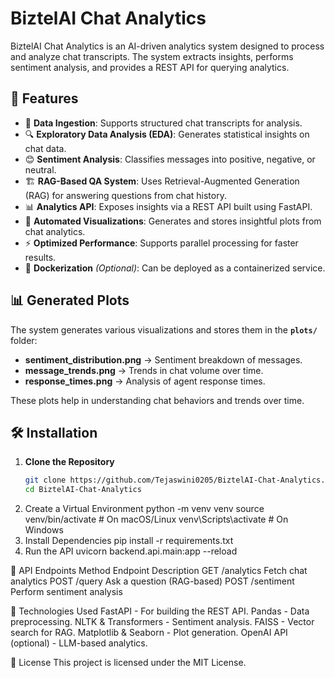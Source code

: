  # BiztelAI Chat Analytics

BiztelAI Chat Analytics is an AI-driven analytics system designed to process and analyze chat transcripts. The system extracts insights, performs sentiment analysis, and provides a REST API for querying analytics.

## 🚀 Features
- 📂 **Data Ingestion**: Supports structured chat transcripts for analysis.
- 🔍 **Exploratory Data Analysis (EDA)**: Generates statistical insights on chat data.
- 😊 **Sentiment Analysis**: Classifies messages into positive, negative, or neutral.
- 🏗️ **RAG-Based QA System**: Uses Retrieval-Augmented Generation (RAG) for answering questions from chat history.
- 📊 **Analytics API**: Exposes insights via a REST API built using FastAPI.
- 📸 **Automated Visualizations**: Generates and stores insightful plots from chat analytics.
- ⚡ **Optimized Performance**: Supports parallel processing for faster results.
- 🐳 **Dockerization** *(Optional)*: Can be deployed as a containerized service.


## 📊 Generated Plots
The system generates various visualizations and stores them in the **`plots/`** folder:
- **sentiment_distribution.png** → Sentiment breakdown of messages.
- **message_trends.png** → Trends in chat volume over time.
- **response_times.png** → Analysis of agent response times.

These plots help in understanding chat behaviors and trends over time.

## 🛠️ Installation
1. **Clone the Repository**
   ```sh
   git clone https://github.com/Tejaswini0205/BiztelAI-Chat-Analytics.git
   cd BiztelAI-Chat-Analytics
2. Create a Virtual Environment
python -m venv venv
source venv/bin/activate  # On macOS/Linux
venv\Scripts\activate  # On Windows
3. Install Dependencies
pip install -r requirements.txt
4. Run the API
uvicorn backend.api.main:app --reload

📡 API Endpoints
Method	Endpoint	Description
GET	/analytics	Fetch chat analytics
POST	/query	Ask a question (RAG-based)
POST	/sentiment	Perform sentiment analysis

🤖 Technologies Used
FastAPI - For building the REST API.
Pandas - Data preprocessing.
NLTK & Transformers - Sentiment analysis.
FAISS - Vector search for RAG.
Matplotlib & Seaborn - Plot generation.
OpenAI API (optional) - LLM-based analytics.

📜 License
This project is licensed under the MIT License.
